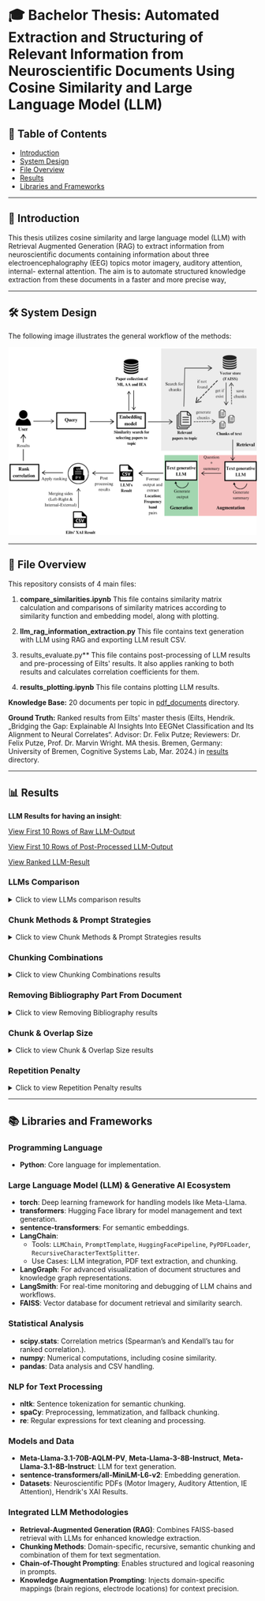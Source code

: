 # 🎓 Bachelor Thesis: Automated Extraction and Structuring of Relevant Information from Neuroscientific Documents Using Cosine Similarity and Large Language Model (LLM)

## 📑 Table of Contents
- [Introduction](#introduction)
- [System Design](#system-design)
- [File Overview](#file-overview)
- [Results](#results)
- [Libraries and Frameworks](#libraries-and-frameworks)

---

## 📘 Introduction
This thesis utilizes cosine similarity and large language model (LLM) with Retrieval Augmented Generation (RAG) to extract information from neuroscientific documents containing information about three electroencephalography (EEG) topics motor imagery, auditory attention, internal- external attention. The aim is to automate structured knowledge extraction from these documents in a faster and more precise way,

---

## 🛠️ System Design

The following image illustrates the general workflow of the methods:

![System Design](images/diagram.png)

---

## 📁 File Overview

This repository consists of 4 main files:

1. **compare_similarities.ipynb**
This file contains similarity matrix calculation and comparisons of similarity matrices according to similarity function and embedding model, along with plotting.

2. **llm_rag_information_extraction.py**
This file contains text generation with LLM using RAG and exporting LLM result CSV.

3. results_evaluate.py**
This file contains post-processing of LLM results and pre-processing of Eilts' results. It also applies ranking to both results and calculates correlation coefficients for them.

4. **results_plotting.ipynb**
This file contains plotting LLM results.

**Knowledge Base:** 20 documents per topic in [pdf_documents](./data/pdf_documents) directory.

**Ground Truth:** Ranked results from Eilts' master thesis (Eilts, Hendrik. „Bridging the Gap: Explainable AI Insights Into EEGNet Classification and Its Alignment to Neural Correlates“. Advisor: Dr. Felix Putze; Reviewers: Dr. Felix Putze, Prof. Dr. Marvin Wright. MA thesis. Bremen, Germany: University of Bremen, Cognitive Systems Lab, Mar. 2024.) in [results](./data/results/ground_truth) directory.

---

## 📊 Results

**LLM Results for having an insight**: <br>

[View First 10 Rows of Raw LLM-Output](data/results/llm-results/LLM_output.md) <br>

[View First 10 Rows of Post-Processed LLM-Output](data/results/llm-results/LLM_output_post_processed.md) <br>

[View Ranked LLM-Result](data/results/llm-results/LLM_ranked_results.json)


### LLMs Comparison

<details>
<summary>Click to view LLMs comparison results</summary>

![LLM Models Comparison for AA](images/llm-models-AA-S.png)

![LLM Models Comparison for IEA](images/llm-models-IEA-S.png)

![LLM Models Comparison for MI](images/llm-models-MI-S.png)

</details>

### Chunk Methods & Prompt Strategies

<details>
<summary>Click to view Chunk Methods & Prompt Strategies results</summary>

![Chunk Methods & Prompt Strategies for AA](images/chunk-method-AA-S.png)

![Chunk Methods & Prompt Strategies for IEA](images/chunk-method-IEA-S.png)

![Chunk Methods & Prompt Strategies for MI](images/chunk-method-MI-S.png)

</details>

### Chunking Combinations

<details>
<summary>Click to view Chunking Combinations results</summary>

![Chunk Combinations for AA](images/chunk-comb-AA.png)

![Chunk Combinations for IEA](images/chunk-comb-IEA.png)

![Chunk Combinations for MI](images/chunk-comb-MI.png)

</details>

### Removing Bibliography Part From Document

<details>
<summary>Click to view Removing Bibliography results</summary>

![Bibliography Result](images/bib-AA.png)

![Bibliography Result](images/bib-IEA.png)

![Bibliography Result](images/bib-MI.png)

</details>

### Chunk & Overlap Size

<details>
<summary>Click to view Chunk & Overlap Size results</summary>

![Chunk & Overlap Size Result](images/chunk-size-AA-S.png)

![Chunk & Overlap Size Result](images/chunk-size-IEA-S.png)

![Chunk & Overlap Size Result](images/chunk-size-MI-S.png)

</details>

### Repetition Penalty

<details>
<summary>Click to view Repetition Penalty results</summary>

![Repetition Penalty for AA](images/rep-AA.png)

![Repetition Penalty for IEA](images/rep-IEA.png)

![Repetition Penalty for MI](images/rep-MI.png)

</details>

---

## 📚 Libraries and Frameworks

### Programming Language
- **Python**: Core language for implementation.

### Large Language Model (LLM) & Generative AI Ecosystem
- **torch**: Deep learning framework for handling models like Meta-Llama.
- **transformers**: Hugging Face library for model management and text generation.
- **sentence-transformers**: For semantic embeddings.
- **LangChain**:
  - Tools: `LLMChain`, `PromptTemplate`, `HuggingFacePipeline`, `PyPDFLoader`, `RecursiveCharacterTextSplitter`.
  - Use Cases: LLM integration, PDF text extraction, and chunking.
- **LangGraph**: For advanced visualization of document structures and knowledge graph representations.
- **LangSmith**: For real-time monitoring and debugging of LLM chains and workflows.
- **FAISS**: Vector database for document retrieval and similarity search.

### Statistical Analysis
- **scipy.stats**: Correlation metrics (Spearman’s and Kendall’s tau for ranked correlation.).
- **numpy**: Numerical computations, including cosine similarity.
- **pandas**: Data analysis and CSV handling.

### NLP for Text Processing
- **nltk**: Sentence tokenization for semantic chunking.
- **spaCy**: Preprocessing, lemmatization, and fallback chunking.
- **re**: Regular expressions for text cleaning and processing.

### Models and Data
- **Meta-Llama-3.1-70B-AQLM-PV**, **Meta-Llama-3-8B-Instruct**, **Meta-Llama-3.1-8B-Instruct**: LLM for text generation.
- **sentence-transformers/all-MiniLM-L6-v2**: Embedding generation.
- **Datasets**: Neuroscientific PDFs (Motor Imagery, Auditory Attention, IE Attention), Hendrik's XAI Results.

### Integrated LLM Methodologies
- **Retrieval-Augmented Generation (RAG)**: Combines FAISS-based retrieval with LLMs for enhanced knowledge extraction.
- **Chunking Methods**: Domain-specific, recursive, semantic chunking and combination of them for text segmentation.
- **Chain-of-Thought Prompting**: Enables structured and logical reasoning in prompts.
- **Knowledge Augmentation Prompting**: Injects domain-specific mappings (brain regions, electrode locations) for context precision.
